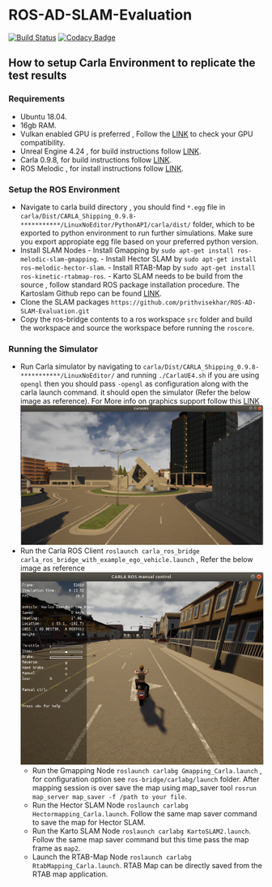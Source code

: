 # ROS-AD-SLAM-Evaluation

[![Build Status](https://travis-ci.org/prithvisekhar/ROS-AD-SLAM-Evaluation.svg?branch=master)](https://travis-ci.org/prithvisekhar/ROS-AD-SLAM-Evaluation)
[![Codacy Badge](https://app.codacy.com/project/badge/Grade/fc09abb6922742cd87466edc36580fba)](https://www.codacy.com/manual/prithvisekhar/ROS-AD-SLAM-Evaluation?utm_source=github.com&amp;utm_medium=referral&amp;utm_content=prithvisekhar/ROS-AD-SLAM-Evaluation&amp;utm_campaign=Badge_Grade)

## How to setup Carla Environment to replicate the test results

### Requirements

  - Ubuntu 18.04.
  - 16gb RAM.
  - Vulkan enabled GPU is preferred , Follow the [LINK](https://vulkan.gpuinfo.org/) to check your GPU compatibility.
  - Unreal Engine 4.24 , for build instructions follow [LINK](https://carla.readthedocs.io/en/stable/how_to_build_on_linux/#build-unreal-engine).
  - Carla 0.9.8, for build instructions follow [LINK](https://carla.readthedocs.io/en/stable/how_to_build_on_linux/#How%20to%20build%20CARLA%20on%20Linux).
  - ROS Melodic , for install instructions follow [LINK](http://wiki.ros.org/melodic/Installation/Ubuntu).

### Setup the ROS Environment

  - Navigate to carla build directory , you should find `*.egg` file in `carla/Dist/CARLA_Shipping_0.9.8-***********/LinuxNoEditor/PythonAPI/carla/dist/` folder, which to be exported to python environment to run further simulations. Make sure you export appropiate egg file based on your preferred python version.
  - Install SLAM Nodes
        - Install Gmapping by `sudo apt-get install ros-melodic-slam-gmapping`.
        - Install Hector SLAM by `sudo apt-get install ros-melodic-hector-slam`.
        - Install RTAB-Map by `sudo apt-get install ros-kinetic-rtabmap-ros`.
        - Karto SLAM needs to be build from the source , follow standard ROS package installation procedure. The Kartoslam Github repo can be found [LINK](https://github.com/ros-perception/slam_karto).
  - Clone the SLAM packages `https://github.com/prithvisekhar/ROS-AD-SLAM-Evaluation.git`
  - Copy the ros-bridge contents to a ros workspace `src` folder and build the workspace and source the workspace before running the `roscore`.

### Running the Simulator

  - Run Carla simulator by navigating to `carla/Dist/CARLA_Shipping_0.9.8-***********/LinuxNoEditor/` and running `./CarlaUE4.sh` if you are using `opengl` then you should pass `-opengl` as configuration along with the carla launch command.
it should open the simulator (Refer the below image as reference). For More info on graphics support follow this [LINK](https://carla.readthedocs.io/en/latest/adv_rendering_options/)
![Carla Window](Documentation/CarlaSimulator.png)
- Run the Carla ROS Client `roslaunch carla_ros_bridge carla_ros_bridge_with_example_ego_vehicle.launch` , Refer the below image as reference
![Carla Window](Documentation/CarlaROSClient.png)
  - Run the Gmapping Node `roslaunch carlabg Gmapping_Carla.launch` , for configuration option see `ros-bridge/carlabg/launch` folder. After mapping session is over save the map using map_saver tool `rosrun map_server map_saver -f /path to your file`.
  - Run the Hector SLAM Node `roslaunch carlabg Hectormapping_Carla.launch`. Follow the same map saver command to save the map for Hector SLAM.
  - Run the Karto SLAM Node `roslaunch carlabg KartoSLAM2.launch`. Follow the same map saver command but this time pass the map frame as `map2`.
  - Launch the RTAB-Map Node `roslaunch carlabg RtabMapping_Carla.launch`. RTAB Map can be directly saved from the RTAB map application.
